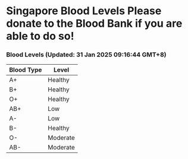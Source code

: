 Singapore Blood Levels
 Please donate to the Blood Bank if you are able to do so!
================================================================================================================================

### Blood Levels (Updated: 31 Jan 2025 09:16:44 GMT+8)
| Blood Type | Level     |
|------------|-----------|
| A+     | Healthy |
| B+     | Healthy |
| O+     | Healthy |
| AB+     | Low |
| A-     | Low |
| B-     | Healthy |
| O-     | Moderate |
| AB-     | Moderate |
